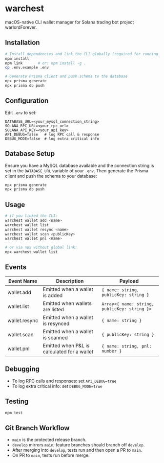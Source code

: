 # warchest

macOS-native CLI wallet manager for Solana trading bot project warlordForever.

## Installation

```bash
# Install dependencies and link the CLI globally (required for running `warchest` directly)
npm install
npm link       # or: npm install -g .
cp .env.example .env

# Generate Prisma client and push schema to the database
npx prisma generate
npx prisma db push
```

## Configuration

Edit `.env` to set:

```
DATABASE_URL=<your_mysql_connection_string>
SOLANA_RPC_URL=<your_rpc_url>
SOLANA_API_KEY=<your_api_key>
API_DEBUG=false   # log RPC call & response
DEBUG_MODE=false  # log extra critical info
```

## Database Setup

Ensure you have a MySQL database available and the connection string is set in the `DATABASE_URL` variable of your `.env`. Then generate the Prisma client and push the schema to your database:

```bash
npx prisma generate
npx prisma db push
```

## Usage

```bash
# if you linked the CLI:
warchest wallet add <name>
warchest wallet list
warchest wallet resync <name>
warchest wallet scan <publicKey>
warchest wallet pnl <name>

# or via npx without global link:
npx warchest wallet list
```

## Events

| Event Name    | Description                                | Payload                                  |
|---------------|--------------------------------------------|------------------------------------------|
| wallet.add    | Emitted when a wallet is added             | `{ name: string, publicKey: string }`    |
| wallet.list   | Emitted when wallets are listed            | `Array<{ name: string, publicKey: string }>` |
| wallet.resync | Emitted when a wallet is resynced          | `{ name: string }`                     |
| wallet.scan   | Emitted when a wallet is scanned           | `{ publicKey: string }`                |
| wallet.pnl    | Emitted when P&L is calculated for a wallet| `{ name: string, pnl: number }`        |

## Debugging

- To log RPC calls and responses: set `API_DEBUG=true`
- To log extra critical info: set `DEBUG_MODE=true`

## Testing

```bash
npm test
```

## Git Branch Workflow

- `main` is the protected release branch.
- `develop` mirrors `main`; feature branches should branch off `develop`.
- After merging into `develop`, tests run and then open a PR to `main`.
- On PR to `main`, tests run before merge.